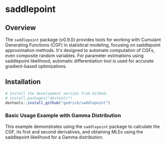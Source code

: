 # saddlepoint

## Overview

The `saddlepoint` package (v0.9.0) provides tools for working with Cumulant Generating Functions (CGF) in statistical modeling, focusing on saddlepoint approximation methods. It's designed to automate computation of CGFs, even composite random variables. For parameter estimations using saddlepoint likelihood, automatic differentiation tool is used for accurate gradient-based optimizations.



## Installation

```R
# Install the development version from GitHub:
# install.packages("devtools")
devtools::install_github("godrick/saddlepoint")
```


### Basic Usage Example with Gamma Distribution

This example demonstrates using the `saddlepoint` package to calculate the CGF, its first and second derivatives, and obtaining MLEs using the saddlepoint likelihood for a Gamma distribution.

